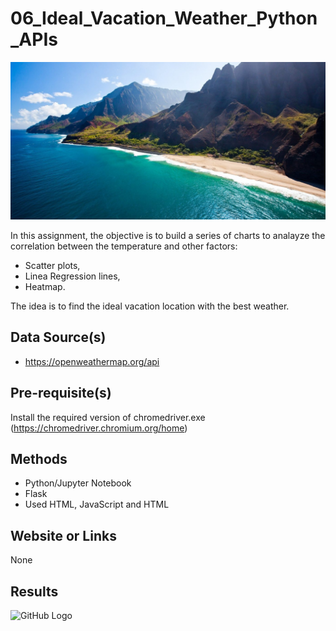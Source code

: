# 06_Ideal_Vacation_Weather_Python_APIs

<p align="center">
  <img src="Best_Vacation.jpeg">
</p>

In this assignment, the objective is to build a series of charts to analayze the correlation between the temperature and other factors:
* Scatter plots,
* Linea Regression lines,
* Heatmap.

The idea is to find the ideal vacation location with the best weather.

## Data Source(s)
* https://openweathermap.org/api


## Pre-requisite(s)
Install the required version of chromedriver.exe (https://chromedriver.chromium.org/home)

## Methods
* Python/Jupyter Notebook
* Flask
* Used HTML, JavaScript and HTML

## Website or Links
None

## Results

![GitHub Logo](000_Instructions/002_VacationPy\002-Output/2020-03-24_19h20_48.png)
